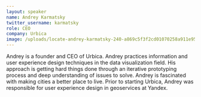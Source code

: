 ```yaml
---
layout: speaker
name: Andrey Karmatsky
twitter_username: karmatsky
role: CEO
company: Urbica
image: /uploads/locate-andrey-karmatsky-240-a869c5f3f2cd01070258a911e95c9664.jpg
---
```


Andrey is a founder and CEO of Urbica. Andrey practices information and user experience design techniques in the data visualization field. His approach is getting hard things done through an iterative prototyping process and deep understanding of issues to solve. Andrey is fascinated with making cities a better place to live. Prior to starting Urbica, Andrey was responsible for user experience design in geoservices at Yandex.